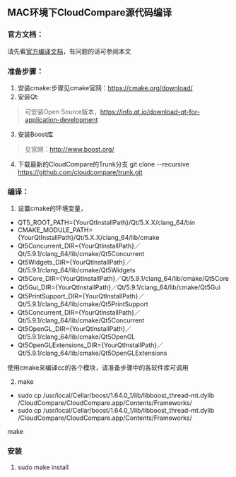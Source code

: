 ## MAC环境下CloudCompare源代码编译

### 官方文档：
请先看[官方编译文档](https://github.com/CloudCompare/CloudCompare/blob/master/BUILD.md)，有问题的话可参阅本文

### 准备步骤：
1. 安装cmake:步骤见cmake官网：https://cmake.org/download/
2. 安装Qt:
> 可安装Open Source版本，https://info.qt.io/download-qt-for-application-development
3. 安装Boost库
> 见官网：http://www.boost.org/
4. 下载最新的CloudCompare的Trunk分支
git clone --recursive https://github.com/cloudcompare/trunk.git

### 编译：
1. 设置cmake的环境变量，

- QT5_ROOT_PATH={YourQtInstallPath}/Qt/5.X.X/clang_64/bin
- CMAKE_MODULE_PATH={YourQtInstallPath}/Qt/5.X.X/clang_64/lib/cmake
- Qt5Concurrent_DIR={YourQtInstallPath}／Qt/5.9.1/clang_64/lib/cmake/Qt5Concurrent
- Qt5Widgets_DIR={YourQtInstallPath}／Qt/5.9.1/clang_64/lib/cmake/Qt5Widgets
- Qt5Core_DIR={YourQtInstallPath}／Qt/5.9.1/clang_64/lib/cmake/Qt5Core
- Qt5Gui_DIR={YourQtInstallPath}／Qt/5.9.1/clang_64/lib/cmake/Qt5Gui
- Qt5PrintSupport_DIR={YourQtInstallPath}／Qt/5.9.1/clang_64/lib/cmake/Qt5PrintSupport
- Qt5Concurrent_DIR={YourQtInstallPath}／Qt/5.9.1/clang_64/lib/cmake/Qt5Concurrent
- Qt5OpenGL_DIR={YourQtInstallPath}／Qt/5.9.1/clang_64/lib/cmake/Qt5OpenGL
- Qt5OpenGLExtensions_DIR={YourQtInstallPath}／Qt/5.9.1/clang_64/lib/cmake/Qt5OpenGLExtensions


使用cmake来编译cc的各个模块，请准备步骤中的各软件库可调用

2. make
- sudo cp /usr/local/Cellar/boost/1.64.0_1/lib/libboost_thread-mt.dylib /CloudCompare/CloudCompare.app/Contents/Frameworks/
- sudo cp /usr/local/Cellar/boost/1.64.0_1/lib/libboost_thread-mt.dylib /CloudCompare/CloudCompare.app/Contents/Frameworks/

make

### 安装
1. sudo make install
